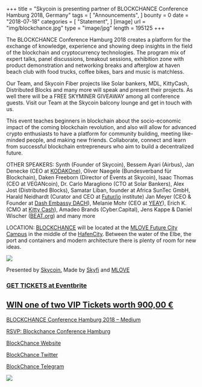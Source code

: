 +++
title = "Skycoin is presenting partner of BLOCKCHANCE Conference Hamburg 2018, Germany"
tags = [ "Announcements", ]
bounty = 0
date = "2018-07-18"
categories = [ "Statement", ]
[image]
    url = "img/blockchance.jpg"
    type = "image/jpg"
    length = 195125
+++


The BLOCKCHANCE Conference Hamburg 2018 creates a platform for the exchange of knowledge, experience and showing deep insights in the field of the blockchain and cryptocurrency technologies. The program mix of expert talks, panel discussions, breakout sessions, exhibition zone with product demonstration and networking breaks and afterglow at haven beach club with food trucks, coffee bikes, bars and music is matchless.

Our Team, and Skycoin Fiber projects like Solar bankers, MDL, KittyCash, Distributed Blocks and many more will speak and present their projects. As well there will be a FREE SKYMINER GIVEAWAY among all conference guests. Visit our Team at the Skycoin balcony lounge and get in touch with us.

This event teaches beginners in blockchain about the socio-economic impact of the coming blockchain revolution, and also will allow for advanced crypto enthusiasts to have a platform for community building, meeting like-minded people, and making new friends. Collaborate, connect and learn from successful blockchain entrepreneurs who aim to build a decentralized future.

OTHER SPEAKERS: Synth (Founder of Skycoin), Bessem Ayari (Airbus), Jan Denecke (CEO at [KODAKOne](https://www.facebook.com/kodakoneblockchain/)), Oliver Naegele (Bundesverband für Blockchain), Daken Freeborn (Director of Events at Skycoin), Isaac Thomas (CEO at VEGANcoin), Dr. Carlo Maragliono (CTO at Solar Bankers), Alex Jost (Distributed Blocks), Samatar Liban, founder at Africa SunTec GmbH, Harald Neidhardt (Curator and CEO at [Futur/io](https://www.facebook.com/futurioinstitute/) institute) Jan Meyer (CEO & Founder at [Dash Embassy DACH](https://www.facebook.com/dashembassydach/)), Melanie Mohr (CEO at [YEAY](https://www.facebook.com/yeaytv/)), Erich K. (CMO at [Kitty Cash](https://www.facebook.com/kittycash.official/)), Amadeo Brands (Cyber.Capital), Jens Kappe & Daniel Wischer ([BEAT.org](https://l.facebook.com/l.php?u=http%3A%2F%2FBEAT.org%2F&h=AT2EF3da0mQxYgqVxVYo0vwu7JNdYLetXhayVxvZCPnjJrNtGrtLbvCV_e1_Jo0rHU0KddlswTv4AarBB6qFQC0awgI1xFN8TyaZot_ho5kgm9-6Cbg1HX1tbsxXQB_8v80Z&s=1)) and many more

LOCATION: [BLOCKCHANCE](https://www.facebook.com/BlockChance/) will be located at the [MLOVE Future City Campus](https://www.facebook.com/mlovefuturecitycampus/) in the middle of the [HafenCity](https://www.facebook.com/20457hafencity/). Between the water of the Elbe, the port and containers and modern architecture there is plenty of room for new ideas.


![](/img/skyminer-action.jpg)


Presented by [Skycoin.](https://www.facebook.com/skycoinproject/) Made by [Skyfi](https://www.facebook.com/mySkyfi/) and [MLOVE](https://www.facebook.com/mlovesociety/)

### [GET TICKETS at Eventbrite](https://www.eventbrite.co.uk/e/blockchance-conference-hamburg-2018-tickets-47172661701)
[WIN one of two VIP Tickets worth 900,00 €](https://goo.gl/forms/0fdFFsWUpicPX3hn2)
 ---------------------------------------------------

[BLOCKCHANCE Conference Hamburg 2018 – Medium](https://medium.com/@BlockChance/blockchance-conference-hamburg-2018-d635993b0a12)

[RSVP: Blockchance Conference Hamburg](https://www.facebook.com/events/255897668288708)

[BlockChance Website](http://blockchance.eu)

[BlockChance Twitter](https://twitter.com/BlockChance2018)

[BlockChance Telegram](http://www.t.me/BlockChance)



![](/img/blockchance-footer.jpg)
